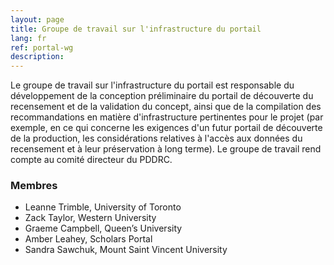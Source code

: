 ```yaml
---
layout: page
title: Groupe de travail sur l'infrastructure du portail
lang: fr
ref: portal-wg
description:
---
```

Le groupe de travail sur l'infrastructure du portail est responsable du développement de la conception préliminaire du portail de découverte du recensement et de la validation du concept, ainsi que de la compilation des recommandations en matière d'infrastructure pertinentes pour le projet (par exemple, en ce qui concerne les exigences d'un futur portail de découverte de la production, les considérations relatives à l'accès aux données du recensement et à leur préservation à long terme). Le groupe de travail rend compte au comité directeur du PDDRC.

### Membres

- Leanne Trimble, University of Toronto
- Zack Taylor, Western University
- Graeme Campbell, Queen’s University
- Amber Leahey, Scholars Portal
- Sandra Sawchuk, Mount Saint Vincent University
